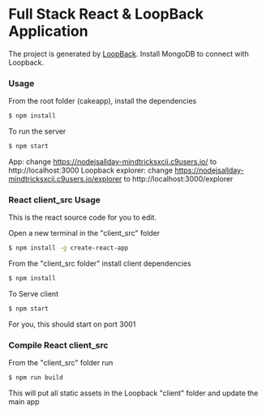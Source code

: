# Full Stack React & LoopBack Application

The project is generated by [LoopBack](http://loopback.io). Install MongoDB to connect with Loopback.

### Usage

From the root folder (cakeapp), install the dependencies

```sh
$ npm install
```
To run the server

```sh
$ npm start
```

App:
change https://nodejsallday-mindtricksxcii.c9users.io/ to http://localhost:3000
Loopback explorer:
change https://nodejsallday-mindtricksxcii.c9users.io/explorer to http://localhost:3000/explorer

### React client_src Usage 
This is the react source code for you to edit.

Open a new terminal in the "client_src" folder

```sh
$ npm install -g create-react-app
```

From the "client_src folder" install client dependencies

```sh
$ npm install
```

 To Serve client

 ```sh
$ npm start
```

For you, this should start on port 3001

### Compile React client_src

From the "client_src" folder run

 ```sh
$ npm run build
```

This will put all static assets in the Loopback "client" folder and update the main app
